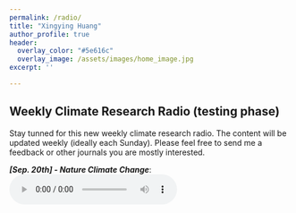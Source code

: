 ```yaml
---
permalink: /radio/
title: "Xingying Huang"
author_profile: true
header:
  overlay_color: "#5e616c"
  overlay_image: /assets/images/home_image.jpg
excerpt: ''

---
```


## Weekly Climate Research Radio (testing phase)

Stay tunned for this new weekly climate research radio. The content will be updated weekly (ideally each Sunday). Please feel free to send me a feedback or other journals you are mostly interested.

***[Sep. 20th] - Nature Climate Change***: <br> 
<audio src="/assets/radio/issue_1-ncc-09_20_2020.mp3" controls preload> </audio>


